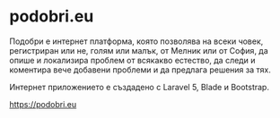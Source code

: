 # podobri.eu
Подобри е интернет платформа, която позволява на всеки човек, регистриран или не, голям или малък, от Мелник или от София, да опише и локализира проблем от всякакво естество, да следи и коментира вече добавени проблеми и да предлага решения за тях.

Интернет приложението е създадено с Laravel 5, Blade и Bootstrap.

https://podobri.eu
